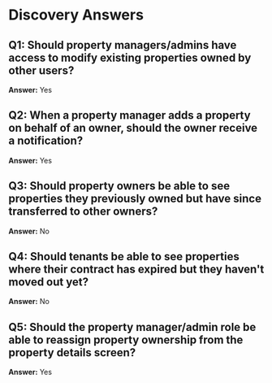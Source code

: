 # Discovery Answers

## Q1: Should property managers/admins have access to modify existing properties owned by other users?
**Answer:** Yes

## Q2: When a property manager adds a property on behalf of an owner, should the owner receive a notification?
**Answer:** Yes

## Q3: Should property owners be able to see properties they previously owned but have since transferred to other owners?
**Answer:** No

## Q4: Should tenants be able to see properties where their contract has expired but they haven't moved out yet?
**Answer:** No

## Q5: Should the property manager/admin role be able to reassign property ownership from the property details screen?
**Answer:** Yes